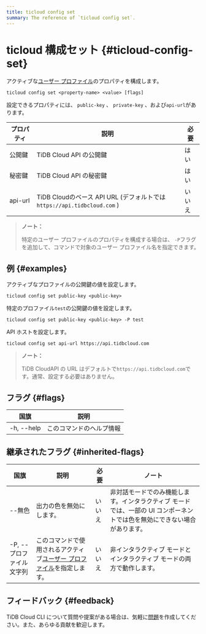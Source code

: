 ```yaml
---
title: ticloud config set
summary: The reference of `ticloud config set`.
---
```


# ticloud 構成セット {#ticloud-config-set}

アクティブな[ユーザー プロファイル](/tidb-cloud/cli-reference.md#user-profile)のプロパティを構成します。

```shell
ticloud config set <property-name> <value> [flags]
```

設定できるプロパティには、 `public-key` 、 `private-key` 、および`api-url`があります。

| プロパティ   | 説明                                                           | 必要  |
| ------- | ------------------------------------------------------------ | --- |
| 公開鍵     | TiDB Cloud API の公開鍵                                          | はい  |
| 秘密鍵     | TiDB Cloud API の秘密鍵                                          | はい  |
| api-url | TiDB Cloudのベース API URL (デフォルトでは`https://api.tidbcloud.com` ) | いいえ |

> **ノート：**
>
> 特定のユーザー プロファイルのプロパティを構成する場合は、 `-P`フラグを追加して、コマンドで対象のユーザー プロファイル名を指定できます。

## 例 {#examples}

アクティブなプロファイルの公開鍵の値を設定します。

```shell
ticloud config set public-key <public-key>
```

特定のプロファイル`test`の公開鍵の値を設定します。

```shell
ticloud config set public-key <public-key> -P test
```

API ホストを設定します。

```shell
ticloud config set api-url https://api.tidbcloud.com
```

> **ノート：**
>
> TiDB CloudAPI の URL はデフォルトで`https://api.tidbcloud.com`です。通常、設定する必要はありません。

## フラグ {#flags}

| 国旗         | 説明           |
| ---------- | ------------ |
| -h, --help | このコマンドのヘルプ情報 |

## 継承されたフラグ {#inherited-flags}

| 国旗              | 説明                                                                               | 必要  | ノート                                                             |
| --------------- | -------------------------------------------------------------------------------- | --- | --------------------------------------------------------------- |
| --無色            | 出力の色を無効にします。                                                                     | いいえ | 非対話モードでのみ機能します。インタラクティブ モードでは、一部の UI コンポーネントでは色を無効にできない場合があります。 |
| -P, --プロファイル文字列 | このコマンドで使用されるアクティブ[ユーザー プロファイル](/tidb-cloud/cli-reference.md#user-profile)を指定します。 | いいえ | 非インタラクティブ モードとインタラクティブ モードの両方で動作します。                            |

## フィードバック {#feedback}

TiDB Cloud CLI について質問や提案がある場合は、気軽に[問題](https://github.com/tidbcloud/tidbcloud-cli/issues/new/choose)を作成してください。また、あらゆる貢献を歓迎します。
